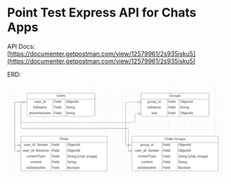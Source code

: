# Point Test Express API for Chats Apps

API Docs: [https://documenter.getpostman.com/view/12579961/2s935isku5](https://documenter.getpostman.com/view/12579961/2s935isku5)

ERD:

![ERD ERD](docs/ERD.PNG)